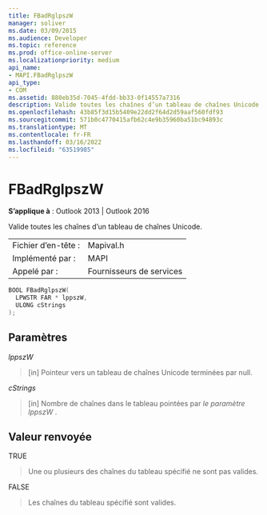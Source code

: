 ```yaml
---
title: FBadRglpszW
manager: soliver
ms.date: 03/09/2015
ms.audience: Developer
ms.topic: reference
ms.prod: office-online-server
ms.localizationpriority: medium
api_name:
- MAPI.FBadRglpszW
api_type:
- COM
ms.assetid: 880eb35d-7045-4fdd-bb33-0f14557a7316
description: Valide toutes les chaînes d’un tableau de chaînes Unicode.
ms.openlocfilehash: 43b85f3d15b5409e22dd2f64d2d59aaf560fdf93
ms.sourcegitcommit: 571b0c4770415afb62c4e9b35960ba51bc94893c
ms.translationtype: MT
ms.contentlocale: fr-FR
ms.lasthandoff: 03/16/2022
ms.locfileid: "63519985"
---
```

# <a name="fbadrglpszw"></a>FBadRglpszW

**S’applique à** : Outlook 2013 | Outlook 2016
  
Valide toutes les chaînes d’un tableau de chaînes Unicode.
  
|||
|:-----|:-----|
|Fichier d’en-tête :  <br/> |Mapival.h  <br/> |
|Implémenté par :  <br/> |MAPI  <br/> |
|Appelé par :  <br/> |Fournisseurs de services  <br/> |

```cpp
BOOL FBadRglpszW(
  LPWSTR FAR * lppszW,
  ULONG cStrings
);
```

## <a name="parameters"></a>Paramètres

 _lppszW_
  
> [in] Pointeur vers un tableau de chaînes Unicode terminées par null.

 _cStrings_
  
> [in] Nombre de chaînes dans le tableau pointées par _le paramètre lppszW_ .

## <a name="return-value"></a>Valeur renvoyée

TRUE
  
> Une ou plusieurs des chaînes du tableau spécifié ne sont pas valides.

FALSE
  
> Les chaînes du tableau spécifié sont valides.
